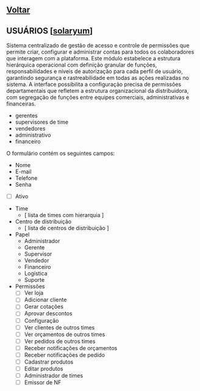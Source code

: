 [Voltar](README.md)
---

## USUÁRIOS [[solaryum](https://sandbox.solaryum.com.br/fotus-yfe/configuracoes/usuarios)]

Sistema centralizado de gestão de acesso e controle de permissões que permite criar, configurar e administrar contas
para todos os colaboradores que interagem com a plataforma. Este módulo estabelece a estrutura hierárquica operacional
com definição granular de funções, responsabilidades e níveis de autorização para cada perfil de usuário, garantindo
segurança e rastreabilidade em todas as ações realizadas no sistema. A interface possibilita a configuração precisa de
permissões departamentais que refletem a estrutura organizacional da distribuidora, com segregação de funções entre
equipes comerciais, administrativas e financeiras.

- gerentes
- supervisores de time
- vendedores
- administrativo
- financeiro

O formulário contém os seguintes campos:

- Nome
- E-mail
- Telefone
- Senha
- [ ] Ativo
- Time
    - [ lista de times com hierarquia ]
- Centro de distribuição
    - [ lista de centros de distribuição ]
- Papel
    - Administrador
    - Gerente
    - Supervisor
    - Vendedor
    - Financeiro
    - Logística
    - Suporte
- Permissões
    - [ ] Ver loja
    - [ ] Adicionar cliente
    - [ ] Gerar cotações
    - [ ] Aprovar descontos
    - [ ] Configuração
    - [ ] Ver clientes de outros times
    - [ ] Ver orçamentos de outros times
    - [ ] Ver pedidos de outros times
    - [ ] Receber notificações de orçamentos
    - [ ] Receber notificações de pedido
    - [ ] Cadastrar produtos
    - [ ] Editar produtos
    - [ ] Administrador de times
    - [ ] Emissor de NF

